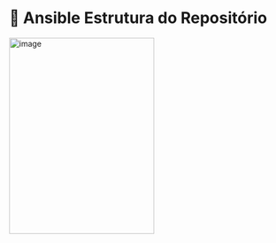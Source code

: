 # 📂 Ansible Estrutura do Repositório
<img width="262" height="355" alt="image" src="https://github.com/user-attachments/assets/91f4879a-58f7-4ca5-a25c-1c89e4b1a3ef" />
